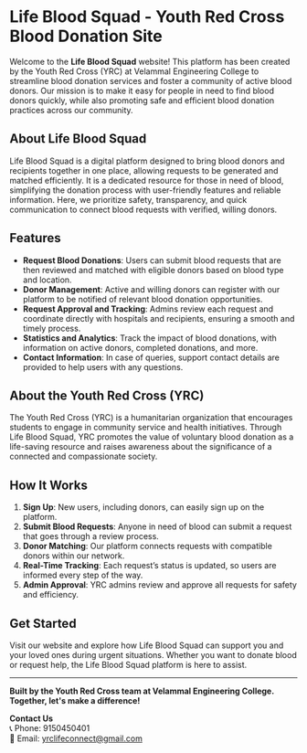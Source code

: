 # Life Blood Squad - Youth Red Cross Blood Donation Site

Welcome to the **Life Blood Squad** website! This platform has been created by the Youth Red Cross (YRC) at Velammal Engineering College to streamline blood donation services and foster a community of active blood donors. Our mission is to make it easy for people in need to find blood donors quickly, while also promoting safe and efficient blood donation practices across our community.

## About Life Blood Squad

Life Blood Squad is a digital platform designed to bring blood donors and recipients together in one place, allowing requests to be generated and matched efficiently. It is a dedicated resource for those in need of blood, simplifying the donation process with user-friendly features and reliable information. Here, we prioritize safety, transparency, and quick communication to connect blood requests with verified, willing donors.

## Features

- **Request Blood Donations**: Users can submit blood requests that are then reviewed and matched with eligible donors based on blood type and location.
- **Donor Management**: Active and willing donors can register with our platform to be notified of relevant blood donation opportunities.
- **Request Approval and Tracking**: Admins review each request and coordinate directly with hospitals and recipients, ensuring a smooth and timely process.
- **Statistics and Analytics**: Track the impact of blood donations, with information on active donors, completed donations, and more.
- **Contact Information**: In case of queries, support contact details are provided to help users with any questions.

## About the Youth Red Cross (YRC)

The Youth Red Cross (YRC) is a humanitarian organization that encourages students to engage in community service and health initiatives. Through Life Blood Squad, YRC promotes the value of voluntary blood donation as a life-saving resource and raises awareness about the significance of a connected and compassionate society.

## How It Works

1. **Sign Up**: New users, including donors, can easily sign up on the platform.
2. **Submit Blood Requests**: Anyone in need of blood can submit a request that goes through a review process.
3. **Donor Matching**: Our platform connects requests with compatible donors within our network.
4. **Real-Time Tracking**: Each request’s status is updated, so users are informed every step of the way.
5. **Admin Approval**: YRC admins review and approve all requests for safety and efficiency.

## Get Started

Visit our website and explore how Life Blood Squad can support you and your loved ones during urgent situations. Whether you want to donate blood or request help, the Life Blood Squad platform is here to assist.

---

**Built by the Youth Red Cross team at Velammal Engineering College. Together, let's make a difference!**

**Contact Us**  
📞 Phone: 9150450401  
📧 Email: yrclifeconnect@gmail.com
